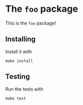# The `foo` package

This is the `foo` package!

## Installing

Install it with

    make install

## Testing

Run the tests with

    make test

